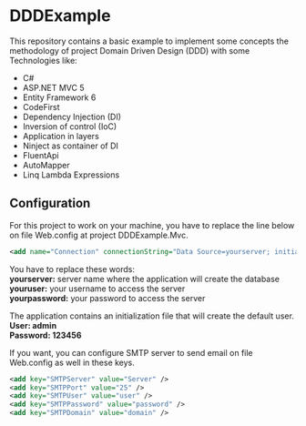 # DDDExample

This repository contains a basic example to implement some concepts the methodology of project Domain Driven Design (DDD) with some Technologies like:
- C#
- ASP.NET MVC 5
- Entity Framework 6
- CodeFirst
- Dependency Injection (DI) 
- Inversion of control (IoC)
- Application in layers
- Ninject as container of DI
- FluentApi
- AutoMapper
- Linq Lambda Expressions

## Configuration

For this project to work on your machine, you have to replace the line below on file Web.config at project DDDExample.Mvc.

```xml
<add name="Connection" connectionString="Data Source=yourserver; initial catalog=DbExample;user id=youruser;password=yourpassword;" providerName="System.Data.SqlClient" />
```

You have to replace these words:<br />
**yourserver:** server name where the application will create the database<br />
**youruser:** your username to access the server<br />
**yourpassword:** your password to access the server<br />

The application contains an initialization file that will create the default user.<br />
**User: admin**<br />
**Password: 123456**<br />

If you want, you can configure SMTP server to send email on file Web.config as well in these keys.

```xml
<add key="SMTPServer" value="Server" />
<add key="SMTPPort" value="25" />
<add key="SMTPUser" value="user" />
<add key="SMTPPassword" value="password" />
<add key="SMTPDomain" value="domain" />
```
